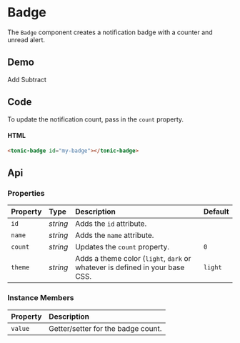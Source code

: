 # Badge
The `Badge` component creates a notification badge with a counter and unread alert.

## Demo

<div class="example">
  <tonic-badge count=5 id="badge-a"></tonic-badge>
  <div class="button-group">
    <span id="add-notification">Add</span>
    <span id="subtract-notification">Subtract</span>
  </div>
</div>

## Code

To update the notification count, pass in the `count` property.

#### HTML
```html
<tonic-badge id="my-badge"></tonic-badge>
```

## Api

### Properties

| Property | Type | Description | Default |
| :--- | :--- | :--- | :--- |
| `id` | *string* | Adds the `id` attribute. | |
| `name` | *string* | Adds the `name` attribute. | |
| `count` | *string* | Updates the `count` property. | `0` |
| `theme` | *string* | Adds a theme color (`light`, `dark` or whatever is defined in your base CSS. | `light` |


### Instance Members

| Property | Description |
| :--- | :--- |
| `value` | Getter/setter for the badge count. |
